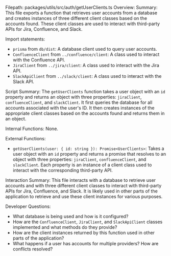 Filepath: packages/utils/src/auth/getUserClients.ts
Overview: Summary:
This file exports a function that retrieves user accounts from a database and creates instances of three different client classes based on the accounts found. These client classes are used to interact with third-party APIs for Jira, Confluence, and Slack.

Import statements:
- `prisma` from `db/dist`: A database client used to query user accounts.
- `ConfluenceClient` from `../confluence/client`: A class used to interact with the Confluence API.
- `JiraClient` from `../jira/client`: A class used to interact with the Jira API.
- `SlackApiClient` from `../slack/client`: A class used to interact with the Slack API.

Script Summary:
The `getUserClients` function takes a user object with an `id` property and returns an object with three properties: `jiraClient`, `confluenceClient`, and `slackClient`. It first queries the database for all accounts associated with the user's ID. It then creates instances of the appropriate client classes based on the accounts found and returns them in an object.

Internal Functions:
None.

External Functions:
- `getUserClients(user: { id: string }): Promise<UserClients>`: Takes a user object with an `id` property and returns a promise that resolves to an object with three properties: `jiraClient`, `confluenceClient`, and `slackClient`. Each property is an instance of a client class used to interact with the corresponding third-party API.

Interaction Summary:
This file interacts with a database to retrieve user accounts and with three different client classes to interact with third-party APIs for Jira, Confluence, and Slack. It is likely used in other parts of the application to retrieve and use these client instances for various purposes.

Developer Questions:
- What database is being used and how is it configured?
- How are the `ConfluenceClient`, `JiraClient`, and `SlackApiClient` classes implemented and what methods do they provide?
- How are the client instances returned by this function used in other parts of the application?
- What happens if a user has accounts for multiple providers? How are conflicts resolved?

